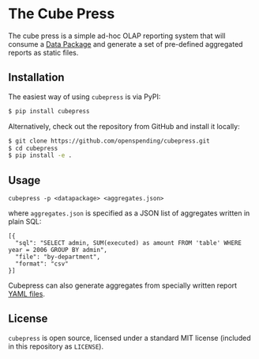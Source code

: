 # The Cube Press

The cube press is a simple ad-hoc OLAP reporting system that will
consume a [Data Package](http://data.okfn.org/doc/data-package) and
generate a set of pre-defined aggregated reports as static files.

## Installation

The easiest way of using ``cubepress`` is via PyPI:

```bash
$ pip install cubepress
```

Alternatively, check out the repository from GitHub and install it locally:

```bash
$ git clone https://github.com/openspending/cubepress.git
$ cd cubepress
$ pip install -e .
```

## Usage

    cubepress -p <datapackage> <aggregates.json>

where `aggregates.json` is specified as a JSON list of aggregates
written in plain SQL:

    [{
      "sql": "SELECT admin, SUM(executed) as amount FROM 'table' WHERE year = 2006 GROUP BY admin",
      "file": "by-department",
      "format": "csv"
    }]

Cubepress can also generate aggregates from specially written report [YAML files](https://github.com/openspending/cubepress/blob/master/tests/fixtures/awards.yaml).

## License

``cubepress`` is open source, licensed under a standard MIT license (included in this repository as ``LICENSE``).
